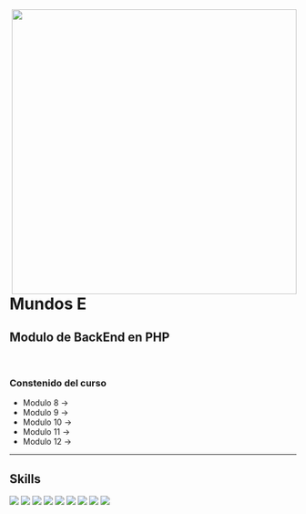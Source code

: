 <img align="right" width="500" src="https://avatars1.githubusercontent.com/u/76908580?s=200&v=4">

# Mundos E 
## Modulo de BackEnd en PHP

<br/>

### Constenido del curso
- Modulo 8 -> 
- Modulo 9 ->
- Modulo 10 ->
- Modulo 11 ->
- Modulo 12 ->
---
## Skills
<p>
	<img src="https://img.shields.io/badge/-Php-777BB4?style=flat&logo=php&logoColor=white"> <img src="https://img.shields.io/badge/-Laravel-FF2D20?style=flat&logo=laravel&logoColor=white"> <img src="https://img.shields.io/badge/-MySql-4479A1?style=flat&logo=mysql&logoColor=white">
	<img src="https://img.shields.io/badge/-Git-F05032?style=flat&logo=git&logoColor=white"> <img src="https://img.shields.io/badge/-Github-181717?style=flat&logo=github&logoColor=white"> <img src="https://img.shields.io/badge/-Visual%20Studio%20Code-007ACC?style=flat&logo=visual-studio-code&logoColor=white"> <img src="https://img.shields.io/badge/-Sublime%20Text-FF9800?style=flat&logo=sublime-text&logoColor=white"> <img src="https://img.shields.io/badge/-Stack Overflow%20Text-FE7A16?style=flat&logo=stack-overflow&logoColor=white"> <img src="https://img.shields.io/badge/-Apache-D22128?style=flat&logo=apache&logoColor=white"> 
</p>
